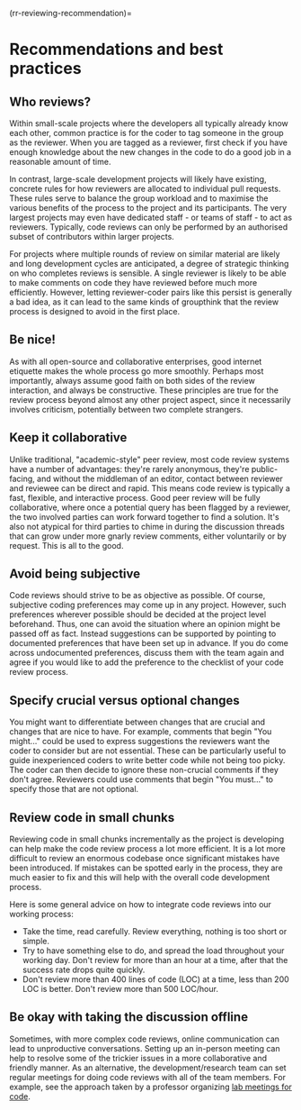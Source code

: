 (rr-reviewing-recommendation)=
# Recommendations and best practices

## Who reviews?

Within small-scale projects where the developers all typically already know each other,
common practice is for the coder to tag someone in the group as the reviewer.
When you are tagged as a reviewer, first check if you have enough knowledge about
the new changes in the code to do a good job in a reasonable amount of time.

In contrast, large-scale development projects will likely have existing, concrete rules for
how reviewers are allocated to individual pull requests.
These rules serve to balance the group workload and to maximise the various benefits of the process to the project and its participants.
The very largest projects may even have dedicated staff - or teams of staff - to act as reviewers.
Typically, code reviews can only be performed by an authorised subset of contributors within larger projects.

For projects where multiple rounds of review on similar material are likely and long development cycles are anticipated, a degree of strategic thinking on who completes reviews is sensible.
A single reviewer is likely to be able to make comments on code they have reviewed before much more efficiently.
However, letting reviewer-coder pairs like this persist is generally a bad idea, as it can lead to the same kinds of groupthink that the review process is designed to avoid in the first place.

## Be nice!

As with all open-source and collaborative enterprises, good internet etiquette makes the whole process go more smoothly.
Perhaps most importantly, always assume good faith on both sides of the review interaction, and always be constructive.
These principles are true for the review process beyond almost any other project aspect, since it necessarily involves criticism, potentially between two complete strangers.

## Keep it collaborative

Unlike traditional, "academic-style" peer review, most code review systems have a number of advantages: they're rarely anonymous, they're public-facing, and without the middleman of an editor, contact between reviewer and reviewee can be direct and rapid.
This means code review is typically a fast, flexible, and interactive process.
Good peer review will be fully collaborative, where once a potential query has been flagged by a reviewer, the two involved parties can work forward together to find a solution.
It's also not atypical for third parties to chime in during the discussion threads that can grow under more gnarly review comments, either voluntarily or by request.
This is all to the good.

## Avoid being subjective

Code reviews should strive to be as objective as possible.
Of course, subjective coding preferences may come up in any project.
However, such preferences wherever possible should be decided at the project level beforehand.
Thus, one can avoid the situation where an opinion might be passed off as fact.
Instead suggestions can be supported by pointing to documented preferences that have been set up in advance.
If you do come across undocumented preferences, discuss them with the team again and agree if you would like to add the preference to the checklist of your code review process.

## Specify crucial versus optional changes

You might want to differentiate between changes that are crucial and changes that are nice to have.
For example, comments that begin "You might..." could be used to express suggestions the reviewers want the coder to consider but are not essential.
These can be particularly useful to guide inexperienced coders to write better code while not being too picky.
The coder can then decide to ignore these non-crucial comments if they don't agree.
Reviewers could use comments that begin "You must..." to specify those that are not optional.

## Review code in small chunks

Reviewing code in small chunks incrementally as the project is developing can help make the code review process a lot more efficient.
It is a lot more difficult to review an enormous codebase once significant mistakes have been introduced.
If mistakes can be spotted early in the process, they are much easier to fix and this will help with the overall code development process.

Here is some general advice on how to integrate code reviews into our working process:

- Take the time, read carefully. Review everything, nothing is too short or simple.
- Try to have something else to do, and spread the load throughout your
working day. Don't review for more than an hour at a time, after that the success rate drops quite quickly.
- Don't review more than 400 lines of code (LOC) at a time, less than 200 LOC is better. Don't review more than 500 LOC/hour.

## Be okay with taking the discussion offline

Sometimes, with more complex code reviews, online communication can lead to unproductive conversations.
Setting up an in-person meeting can help to resolve some of the trickier issues in a more collaborative and friendly manner.
As an alternative, the development/research team can set regular meetings for doing code reviews with all of the team members.
For example, see the approach taken by a professor organizing [lab meetings for code](http://fperez.org/py4science/code_reviews.html).
